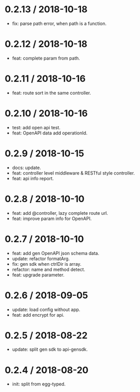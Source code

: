 
0.2.13 / 2018-10-18
==================

  * fix: parse path error, when path is a function.

0.2.12 / 2018-10-18
==================

  * feat: complete param from path.

0.2.11 / 2018-10-16
==================

  * feat: route sort in the same controller.

0.2.10 / 2018-10-16
==================

  * test: add open api test.
  * feat: OpenAPI data add operationId.

0.2.9 / 2018-10-15
==================

  * docs: update.
  * feat: controller level middleware & RESTful style controller.
  * feat: api info report.

0.2.8 / 2018-10-10
==================

  * feat: add @controller, lazy complete route url.
  * feat: improve param info for OpenAPI.

0.2.7 / 2018-10-10
==================

  * feat: add gen OpenAPI json schema data.
  * update: refactor formatArg.
  * fix: gen sdk when ctrlDir is array.
  * refactor: name and method detect.
  * feat: upgrade parameter.

0.2.6 / 2018-09-05
==================

  * update: load config without app.
  * feat: add encrypt for api.

0.2.5 / 2018-08-22
==================

  * update: split gen sdk to api-gensdk.

0.2.4 / 2018-08-20
==================

  * init: split from egg-typed.
